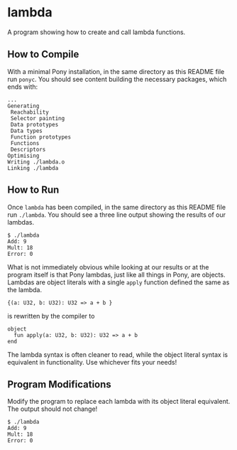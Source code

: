 # lambda

A program showing how to create and call lambda functions.

## How to Compile

With a minimal Pony installation, in the same directory as this README file run `ponyc`. You should see content building the necessary packages, which ends with:

```console
...
Generating
 Reachability
 Selector painting
 Data prototypes
 Data types
 Function prototypes
 Functions
 Descriptors
Optimising
Writing ./lambda.o
Linking ./lambda
```

## How to Run

Once `lambda` has been compiled, in the same directory as this README file run `./lambda`. You should see a three line output showing the results of our lambdas.

```console
$ ./lambda
Add: 9
Mult: 18
Error: 0
```

What is not immediately obvious while looking at our results or at the program itself is that Pony lambdas, just like all things in Pony, are objects. Lambdas are object literals with a single `apply` function defined the same as the lambda.

```pony
{(a: U32, b: U32): U32 => a + b }
```

is rewritten by the compiler to

```pony
object
  fun apply(a: U32, b: U32): U32 => a + b
end
```

The lambda syntax is often cleaner to read, while the object literal syntax is equivalent in functionality. Use whichever fits your needs!

## Program Modifications

Modify the program to replace each lambda with its object literal equivalent. The output should not change!

```console
$ ./lambda
Add: 9
Mult: 18
Error: 0
```

